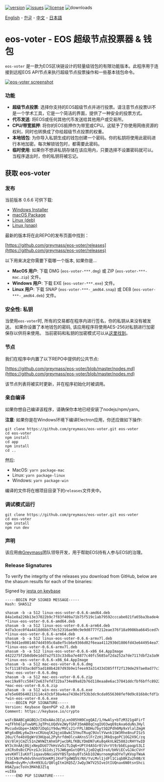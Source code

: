 [![version](https://img.shields.io/github/release/greymass/eos-voter/all.svg)](https://github.com/greymass/eos-voter/releases)
[![issues](https://img.shields.io/github/issues/greymass/eos-voter.svg)](https://github.com/greymass/eos-voter/issues)
[![license](https://img.shields.io/badge/license-MIT-blue.svg)](https://raw.githubusercontent.com/greymass/eos-voter/master/LICENSE)
![downloads](https://img.shields.io/github/downloads/greymass/eos-voter/total.svg)

[English](https://github.com/greymass/eos-voter/blob/master/README.md) - [한글](https://github.com/greymass/eos-voter/blob/master/README.kr.md) - [中文](https://github.com/greymass/eos-voter/blob/master/README.zh.md) - [日本語](https://github.com/greymass/eos-voter/blob/master/README.ja.md)

# eos-voter - EOS 超级节点投票器 & 钱包

`eos-voter` 是一款为EOS区块链设计的轻量级钱包的有限功能版本。此程序用于连接到远程EOS API节点来执行超级节点投票操作和一些基本钱包命令。

[![eos-voter screenshot](https://raw.githubusercontent.com/greymass/eos-voter/master/eos-voter.png)](https://raw.githubusercontent.com/greymass/eos-voter/master/eos-voter.png)

### 功能

- **超级节点投票**: 选择你支持的EOS超级节点并进行投票。请注意节点投票UI不是一个学术工具，它是一个简洁的界面，提供了一种安全的投票方式。
- **代币发送**: 将EOS或任何其他代币发送给其他用户或交易所。
- **CPU/带宽抵押**: 将你的EOS抵押作为带宽或CPU。这赋予了你使用网络资源的权利，同时也转换成了你给超级节点投票的权重。
- **本地钱包**: 为你导入私钥生成的钱包创建一个密码。你的私钥将使用此密码进行本地加密。每次解锁钱包时，都需要此密码。
- **临时使用**: 如果你不想讲私钥存储在该应用内，只要选择不设置密码就可以。当程序退出时，你的私钥将被忘记。

## 获取 eos-voter

### 发布

当前版本 0.6.6 可供下载:

- [Windows Installer](https://github.com/greymass/eos-voter/releases/download/v0.6.6/win-eos-voter-0.6.6.exe)
- [macOS Package](https://github.com/greymass/eos-voter/releases/download/v0.6.6/mac-eos-voter-0.6.6.dmg)
- [Linux (deb)](https://github.com/greymass/eos-voter/releases/download/v0.6.6/linux-eos-voter-0.6.6-amd64.deb)
- [Linux (snap)](https://github.com/greymass/eos-voter/releases/download/v0.6.6/linux-eos-voter-0.6.6-amd64.snap)

最新的版本将在此REPO的发布页面中找到：

[https://github.com/greymass/eos-voter/releases](https://github.com/greymass/eos-voter/releases)

以下用来决定你需要下载哪一个版本, 如果你是...

- **MacOS 用户**: 下载 DMG (`eos-voter-***.dmg`) 或 ZIP (`eos-voter-***-mac.zip`) 文件。
- **Windows 用户**: 下载 EXE (`eos-voter-***.exe`) 文件。
- **Linux 用户**: 下载 SNAP (`eos-voter-***-_amd64.snap`) 或 DEB (`eos-voter-***-_amd64.deb`) 文件。

### 安全性: 私钥

当使用`eos-voter`时, 所有的交易都在程序内进行签名，你的私钥从来没有被发送。 如果你设置了本地钱包的密码, 该应用程序将使用AES-256对私钥进行加密保存以供将来使用。 当前密码和私钥的加密模式可以从[这里找到](https://github.com/aaroncox/eos-voter/blob/master/app/shared/actions/wallet.js#L71-L86)。

### 节点

我们在程序中内置了以下REPO中提供的公共节点:

[https://github.com/greymass/eos-voter/blob/master/nodes.md](https://github.com/greymass/eos-voter/blob/master/nodes.md)

该节点列表将被实时更新，并在程序初始化时被调用。

### 亲自编译

如果你想自己编译该程序，请确保你本地已经安装了nodejs/npm/yarn。

**注意**: 如果你是在Windows环境下编译Electron应用，你还应做如下操作:

```
git clone https://github.com/greymass/eos-voter.git eos-voter
cd eos-voter
npm install
cd app
npm install
cd ..
```

然后:

- MacOS: `yarn package-mac`
- Linux: `yarn package-linux`
- Windows: `yarn package-win`

编译的文件将在根项目目录下的`releases`文件夹中。

### 调试模式运行

```
git clone https://github.com/greymass/eos-voter.git eos-voter
cd eos-voter
npm install
npm run dev
```

### 声明

该应用由[Greymass](https://greymass.com)团队领导开发，用于帮助EOS持有人参与EOS的治理。

### Release Signatures

To verify the integrity of the releases you download from GitHub, below are the shasum results for each of the binaries:

Signed by [jesta on keybase](https://keybase.io/jesta)

```
-----BEGIN PGP SIGNED MESSAGE-----
Hash: SHA512

shasum -b -a 512 linux-eos-voter-0.6.6-amd64.deb
84a1e8a226b13e37022b9c7f83f409a71b75f519c1ab79592cccabe021fa65ba3bade4d126db1cc890150faf81b9d377d29a629c5ae75d9f95d445b7b07ad056 *linux-eos-voter-0.6.6-amd64.deb
shasum -b -a 512 linux-eos-voter-0.6.6-arm64.deb
4d7a3cec0f4a4418d6bb77dc52316ae90c9e9d0777f212eae376f18a9986ba6645ced7d92701fd9e144889538ac6e4f7ee74e3d9e5552b17fee5b9b367fec4c7 *linux-eos-voter-0.6.6-arm64.deb
shasum -b -a 512 linux-eos-voter-0.6.6-armv7l.deb
f8c9d41ed0014674d4595c0a8ef5cb6e9366d02f6eaa4112930d1806fd43e644954ea7187eae495cdee6fb78caf9cfd3b816d25fbb11938ea069d1bf46c72f1c *linux-eos-voter-0.6.6-armv7l.deb
shasum -b -a 512 linux-eos-voter-0.6.6-x86_64.AppImage
4422275f2b0db0e1dd7a2f533c33dba7e4877c40fc5685af2da252a7de7117dbf2a3a96f3fada65f307c9019f2aaea60e90d8341b6c7a42a2fed8cffd4999746 *linux-eos-voter-0.6.6-x86_64.AppImage
shasum -b -a 512 mac-eos-voter-0.6.6.dmg
5cf11187d3ac8df5ad188b4287d93b9e1feee93a31433d385fff2f139de297ae0ad77c336b1b67c09688eadc58353ca41dd2d1e02eb164358d73ab45fa8031c2 *mac-eos-voter-0.6.6.dmg
shasum -b -a 512 mac-eos-voter-0.6.6.zip
eec19a97cc58472e637efd722ba734e89a82b76d110eaa8e6ac37841ddcfbf6bffc89225f5ad16adc724d0f747b3da1e9f94680926312a01b6f7660ed065da05 *mac-eos-voter-0.6.6.zip
shasum -b -a 512 win-eos-voter-0.6.6.exe
a7e5e605640213114c43cbf38a4ea7438e3f53b3dc9cda9556308fef0d9c816b8cfdf1db012e0ebe51ffd91a49f930351f8b8bed4f68752a63f9d088ee16a465 *win-eos-voter-0.6.6.exe
-----BEGIN PGP SIGNATURE-----
Version: Keybase OpenPGP v2.0.80
Comment: https://keybase.io/crypto

wsFcBAABCgAGBQJcIXOxAAoJECyLxnO05hN9CogQAI/1/HwAly+bTzM321g4FirT
+qfFhh6lpfuwbMiJgTPnLUQdVe2WyfGhF35mAB8qCngIUO3wq69zAxa6duNsJHyl
MvcudxGbpe+JADD7zDqGiY9dw/MVCs21rFPLlBDHu7bytSQ2Pdh6Mp9xVlalZmgH
WFg6xBHLy6w2k+xCRUoqlK2qjoU8wkC5YmuTRuqC9UxlYVwnk1SW3Rhe8nuFISz5
20u/Cfe4bVQgWrU3HUpaL2PyhrfdmOlcxAKnsSlFrZzHjJRkQsgoPC1OG2X9C/zq
GV/8lHjCmZl51n2WVWZtAhmSPjwcbRLfKBLYDmDN7uKu8q4kVLWZ5882cRHYYwID
WY3cXnAAj8GjxNepDUd77kHsVw5iTLQq6+UPtV4ASGr0lVnrVt9/bbELpaqpS3LI
zXCRs0sBcCPU+zGJc1G1dsj7SJW6gmGxtQRYLJjeD2q63roX/bHViECvGJAcCVnY
wevKHTlIuKXfliqaavbNoiebVYBSTpnby0Ts5kb1O2WurnomgKoDYeTyKVopTWaA
jtSCkNrPw9dvShnoV5UeKMjJXnFTgdWQ5V/NX/YvLMvl1jdFl1Ciqb8KZu2h0B/X
MkmB+dvyM+/cR+H93LG/Q0lgItm1KQ5Z/JwQy3W7V25Ive3tIUQnax6N0tsnShci
H9AZyacToVn3M4hBJZlq
=uI8a
-----END PGP SIGNATURE-----
```
